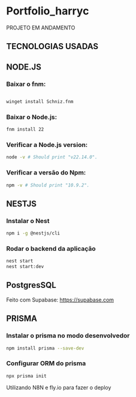 # Portfolio_harryc

PROJETO EM ANDAMENTO

## TECNOLOGIAS USADAS

## NODE.JS

### Baixar o fnm:
```bash

winget install Schniz.fnm

```
### Baixar o Node.js:
```bash
fnm install 22
```
### Verificar a Node.js version:
```bash
node -v # Should print "v22.14.0".
```
### Verificar a versão do Npm:
```bash
npm -v # Should print "10.9.2".
```

## NESTJS

### Instalar o Nest
```bash
npm i -g @nestjs/cli
```
### Rodar o backend da aplicação
```bash
nest start
nest start:dev
```
## PostgresSQL

Feito com Supabase: https://supabase.com

## PRISMA

### Instalar o prisma no modo desenvolvedor 
```bash
npm install prisma --save-dev
```
### Configurar ORM do prisma 
```bash
npx prisma init
```

Utilizando N8N e fly.io para fazer o deploy